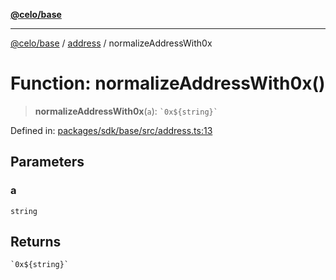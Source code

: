 [**@celo/base**](../../README.md)

***

[@celo/base](../../README.md) / [address](../README.md) / normalizeAddressWith0x

# Function: normalizeAddressWith0x()

> **normalizeAddressWith0x**(`a`): `` `0x${string}` ``

Defined in: [packages/sdk/base/src/address.ts:13](https://github.com/celo-org/developer-tooling/blob/master/packages/sdk/base/src/address.ts#L13)

## Parameters

### a

`string`

## Returns

`` `0x${string}` ``
